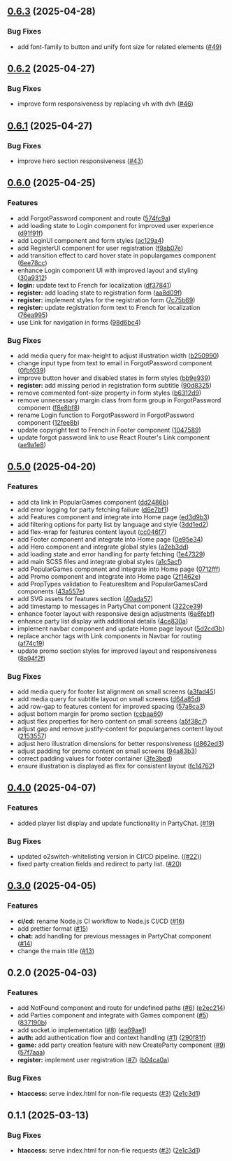 ## [0.6.3](https://github.com/Shuudy/disgame-client/compare/v0.6.2...v0.6.3) (2025-04-28)

### Bug Fixes

* add font-family to button and unify font size for related elements ([#49](https://github.com/Shuudy/disgame-client/pull/49))

## [0.6.2](https://github.com/Shuudy/disgame-client/compare/v0.6.1...v0.6.2) (2025-04-27)

### Bug Fixes

* improve form responsiveness by replacing vh with dvh ([#46](https://github.com/Shuudy/disgame-client/pull/46))

## [0.6.1](https://github.com/Shuudy/disgame-client/compare/v0.6.0...v0.6.1) (2025-04-27)

### Bug Fixes

* improve hero section responsiveness ([#43](https://github.com/Shuudy/disgame-client/pull/43))

## [0.6.0](https://github.com/Shuudy/disgame-client/compare/v0.5.0...v0.6.0) (2025-04-25)

### Features

* add ForgotPassword component and route ([574fc9a](https://github.com/Shuudy/disgame-client/commit/574fc9aa8735e6eba3d039873b1933ec641af850))
* add loading state to Login component for improved user experience ([d91f91f](https://github.com/Shuudy/disgame-client/commit/d91f91f4e39a95de87539aa4762406403dc894c8))
* add LoginUI component and form styles ([ac129a4](https://github.com/Shuudy/disgame-client/commit/ac129a4f525e4fad6dedb8328ca8b186096a4384))
* add RegisterUI component for user registration ([f9ab07e](https://github.com/Shuudy/disgame-client/commit/f9ab07e7f15e9b8974ee1ae7748873a75abe791b))
* add transition effect to card hover state in populargames component ([6ee78cc](https://github.com/Shuudy/disgame-client/commit/6ee78cc05c4659cfc330bcf1418ea9c878de9239))
* enhance Login component UI with improved layout and styling ([30a9312](https://github.com/Shuudy/disgame-client/commit/30a9312d0c3d6b4838c581611bdb365fa04e023f))
* **login:** update text to French for localization ([df37841](https://github.com/Shuudy/disgame-client/commit/df378413abda93dc81e0e144002c5c11dc24f883))
* **register:** add loading state to registration form ([aa8d09f](https://github.com/Shuudy/disgame-client/commit/aa8d09f9d856d1f1bf1cc7e009d2559557be37e4))
* **register:** implement styles for the registration form ([7c75b69](https://github.com/Shuudy/disgame-client/commit/7c75b697afc2327dbf6e7a3e7a6047b9e421ec2b))
* **register:** update registration form text to French for localization ([76ea995](https://github.com/Shuudy/disgame-client/commit/76ea995b36d399b6a279970670fba6a7b14b1565))
* use Link for navigation in forms ([98d6bc4](https://github.com/Shuudy/disgame-client/commit/98d6bc4b4b28547648870e043dc0f1fd313f294e))

### Bug Fixes

* add media query for max-height to adjust illustration width ([b250990](https://github.com/Shuudy/disgame-client/commit/b2509909b0006f0eddb0bef7ddd370e8ebed361f))
* change input type from text to email in ForgotPassword component ([0fbf039](https://github.com/Shuudy/disgame-client/commit/0fbf0399a4af7cea2a2aa988d4fcc670341f4e03))
* improve button hover and disabled states in form styles ([bb9e939](https://github.com/Shuudy/disgame-client/commit/bb9e939b2f7e19a934a7d7715ef73f19e3d13d92))
* **register:** add missing period in registration form subtitle ([90d8325](https://github.com/Shuudy/disgame-client/commit/90d832505de659d005cec88f532c283fa3861f73))
* remove commented font-size property in form styles ([b6312d9](https://github.com/Shuudy/disgame-client/commit/b6312d909c8ba4d2e0ba0caf996695d8dd1b9284))
* remove unnecessary margin class from form group in ForgotPassword component ([f8e8bf8](https://github.com/Shuudy/disgame-client/commit/f8e8bf8a37ffc7106481214efa4c6e4d7ffb223d))
* rename Login function to ForgotPassword in ForgotPassword component ([12fee8b](https://github.com/Shuudy/disgame-client/commit/12fee8b0c371ce78ec294c95a3846a711aeb1d05))
* update copyright text to French in Footer component ([1047589](https://github.com/Shuudy/disgame-client/commit/1047589cfd15b53e9efa74b9a97c3b6d42f26517))
* update forgot password link to use React Router's Link component ([ae9a1e8](https://github.com/Shuudy/disgame-client/commit/ae9a1e89dc3af1f716691006f947ff777bb2f7eb))

## [0.5.0](https://github.com/Shuudy/disgame-client/compare/v0.4.0...v0.5.0) (2025-04-20)

### Features

* add cta link in PopularGames component ([dd2486b](https://github.com/Shuudy/disgame-client/commit/dd2486bd394b2cd608c14d131dba3362427ac58a))
* add error logging for party fetching failure ([d6e7bf1](https://github.com/Shuudy/disgame-client/commit/d6e7bf1db34ad3fe806019a7dae330df9489c1f3))
* add Features component and integrate into Home page ([ed3d9b3](https://github.com/Shuudy/disgame-client/commit/ed3d9b3cb1b06e76967a69e2440ad6ad6729078f))
* add filtering options for party list by language and style ([3dd1ed2](https://github.com/Shuudy/disgame-client/commit/3dd1ed272c6669e3b3a280bda5e10ba86e88da12))
* add flex-wrap for features content layout ([cc046f7](https://github.com/Shuudy/disgame-client/commit/cc046f71bd7baaa08bbb02926f85d3f67da89f7e))
* add Footer component and integrate into Home page ([0e95e34](https://github.com/Shuudy/disgame-client/commit/0e95e344853e00848a80eb5f937a698d012525a1))
* add Hero component and integrate global styles ([a2eb3dd](https://github.com/Shuudy/disgame-client/commit/a2eb3ddf1cebbd80e3c3fb3a30453d81daec951a))
* add loading state and error handling for party fetching ([1e47329](https://github.com/Shuudy/disgame-client/commit/1e473298e7a1bfd3da4e6623adecf48928e56a5e))
* add main SCSS files and integrate global styles ([a1c5acf](https://github.com/Shuudy/disgame-client/commit/a1c5acf834ed92929068bee7abc3bdbb253bd709))
* add PopularGames component and integrate into Home page ([0712fff](https://github.com/Shuudy/disgame-client/commit/0712fffb55ac55f95852b9ca4204143041e962e1))
* add Promo component and integrate into Home page ([2f1462e](https://github.com/Shuudy/disgame-client/commit/2f1462e64eca160a207efaccceb2300fabc7e4cf))
* add PropTypes validation to FeaturesItem and PopularGamesCard components ([43a557e](https://github.com/Shuudy/disgame-client/commit/43a557e0345d895297fb8752b8ab80028087360a))
* add SVG assets for features section ([40ada57](https://github.com/Shuudy/disgame-client/commit/40ada575f37ce399a55521c0644c72a6786b7961))
* add timestamp to messages in PartyChat component ([322ce39](https://github.com/Shuudy/disgame-client/commit/322ce3907b0d62f1a8c114f4f335acd7d38b21db))
* enhance footer layout with responsive design adjustments ([6a6febf](https://github.com/Shuudy/disgame-client/commit/6a6febf500b7c6e368fb7e270565d2ea3397dab0))
* enhance party list display with additional details ([4ce830a](https://github.com/Shuudy/disgame-client/commit/4ce830ab987f287b3f9adda44092ec3a3cd0338c))
* implement navbar component and update Home page layout ([5d2cd3b](https://github.com/Shuudy/disgame-client/commit/5d2cd3b209e76439b08f0e0f6d861b5b42ed49c0))
* replace anchor tags with Link components in Navbar for routing ([af74c19](https://github.com/Shuudy/disgame-client/commit/af74c19eaa4da3cde1c74b14b3794025e06177a4))
* update promo section styles for improved layout and responsiveness ([8a94f2f](https://github.com/Shuudy/disgame-client/commit/8a94f2f125c5729a42c8dea1369f63ba802949c3))

### Bug Fixes

* add media query for footer list alignment on small screens ([a3fad45](https://github.com/Shuudy/disgame-client/commit/a3fad45e33406a70510d19e0fcb7d0b61aa3ae9f))
* add media query for subtitle layout on small screens ([d64a85d](https://github.com/Shuudy/disgame-client/commit/d64a85d341bbb9a427f2378a40ee701f0cf2131b))
* add row-gap to features content for improved spacing ([57a8ca3](https://github.com/Shuudy/disgame-client/commit/57a8ca37b527ff8d65af52bae019c786beca075b))
* adjust bottom margin for promo section ([ccbaa60](https://github.com/Shuudy/disgame-client/commit/ccbaa6081d9f5291f6a440117fb1320bcffe5cd5))
* adjust flex properties for hero content on small screens ([a5f38c7](https://github.com/Shuudy/disgame-client/commit/a5f38c7449e4b8483102b533dfd87da177d36ae4))
* adjust gap and remove justify-content for populargames content layout ([2153557](https://github.com/Shuudy/disgame-client/commit/2153557171be590b5de02c0136f4657f759c67c4))
* adjust hero illustration dimensions for better responsiveness ([d862ed3](https://github.com/Shuudy/disgame-client/commit/d862ed3bfb5337dd9dc80a2679d7f16ef6d33c4e))
* adjust padding for promo content on small screens ([94a83b3](https://github.com/Shuudy/disgame-client/commit/94a83b32ac10d8176c093528e0e37aee79fa7d25))
* correct padding values for footer container ([3fe3bed](https://github.com/Shuudy/disgame-client/commit/3fe3bed1316dbcf0c6658fbe9ebc956b957733d8))
* ensure illustration is displayed as flex for consistent layout ([fc14762](https://github.com/Shuudy/disgame-client/commit/fc1476258666215e5dcae8100952167f239d57d6))
## [0.4.0](https://github.com/Shuudy/disgame-server/compare/v0.3.0...v0.4.0) (2025-04-07)

### Features
- added player list display and update functionality in PartyChat. [(#19)](https://github.com/Shuudy/disgame-client/pull/19)

### Bug Fixes
- updated o2switch-whitelisting version in CI/CD pipeline. ([(#22)](https://github.com/Shuudy/disgame-client/pull/22))
- fixed party creation fields and redirect to party list. ([#20](https://github.com/Shuudy/disgame-client/pull/20))

## [0.3.0](https://github.com/Shuudy/disgame-server/compare/v0.2.0...v0.3.0) (2025-04-05)

### Features

* **ci/cd:** rename Node.js CI workflow to Node.js CI/CD ([#16](https://github.com/Shuudy/disgame-server/issues/16))
* add prettier format ([#15](https://github.com/Shuudy/disgame-server/issues/15))
* **chat:** add handling for previous messages in PartyChat component ([#14](https://github.com/Shuudy/disgame-server/issues/14))
* change the main title ([#13](https://github.com/Shuudy/disgame-server/issues/13))

## 0.2.0 (2025-04-03)

### Features

* add NotFound component and route for undefined paths ([#6](https://github.com/Shuudy/disgame-client/issues/6)) ([e2ec214](https://github.com/Shuudy/disgame-client/commit/e2ec2143adea1fb51268356657e1bbbe2e449883))
* add Parties component and integrate with Games component ([#5](https://github.com/Shuudy/disgame-client/issues/5)) ([837190b](https://github.com/Shuudy/disgame-client/commit/837190b3b757ec107016be55caacb30eba6ca75a))
* add socket.io implementation ([#8](https://github.com/Shuudy/disgame-client/issues/8)) ([ea69ae1](https://github.com/Shuudy/disgame-client/commit/ea69ae19a712f6f25c71ffe5503e42d21fa87342))
* **auth:** add authentication flow and context handling ([#1](https://github.com/Shuudy/disgame-client/issues/1)) ([290f81f](https://github.com/Shuudy/disgame-client/commit/290f81f17e060c70c1e3c8a23f0be86ea9c7a37f))
* **game:** add party creation feature with new CreateParty component ([#9](https://github.com/Shuudy/disgame-client/issues/9)) ([57f7aaa](https://github.com/Shuudy/disgame-client/commit/57f7aaa819f19efc9e1ddcf9e474622cd06cee0e))
* **register:** implement user registration ([#7](https://github.com/Shuudy/disgame-client/issues/7)) ([b04ca0a](https://github.com/Shuudy/disgame-client/commit/b04ca0a4e5fa4168aca2ca744c0b1634a2f391a9))

### Bug Fixes

* **htaccess:** serve index.html for non-file requests ([#3](https://github.com/Shuudy/disgame-client/issues/3)) ([2e1c3d1](https://github.com/Shuudy/disgame-client/commit/2e1c3d1a9e5fc78db2ad03598e890a66a6442dbe))
## 0.1.1 (2025-03-13)

### Bug Fixes

* **htaccess:** serve index.html for non-file requests ([#3](https://github.com/Shuudy/disgame-client/issues/3)) ([2e1c3d1](https://github.com/Shuudy/disgame-client/commit/2e1c3d1a9e5fc78db2ad03598e890a66a6442dbe))